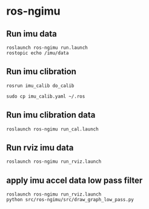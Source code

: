# ros-ngimu

## Run imu data

	roslaunch ros-ngimu run.launch
	rostopic echo /imu/data


## Run imu clibration

	rosrun imu_calib do_calib
	
	sudo cp imu_calib.yaml ~/.ros

## Run imu clibration data

	roslaunch ros-ngimu run_cal.launch
	
## Run rviz imu data

	roslaunch ros-ngimu run_rviz.launch
	
	
## apply imu accel data low pass filter 

	roslaunch ros-ngimu run_rviz.launch
	python src/ros-ngimu/src/draw_graph_low_pass.py

